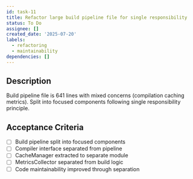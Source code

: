 ```yaml
---
id: task-11
title: Refactor large build pipeline file for single responsibility
status: To Do
assignee: []
created_date: '2025-07-20'
labels:
  - refactoring
  - maintainability
dependencies: []
---
```


## Description

Build pipeline file is 641 lines with mixed concerns (compilation caching metrics). Split into focused components following single responsibility principle.

## Acceptance Criteria

- [ ] Build pipeline split into focused components
- [ ] Compiler interface separated from pipeline
- [ ] CacheManager extracted to separate module
- [ ] MetricsCollector separated from build logic
- [ ] Code maintainability improved through separation
